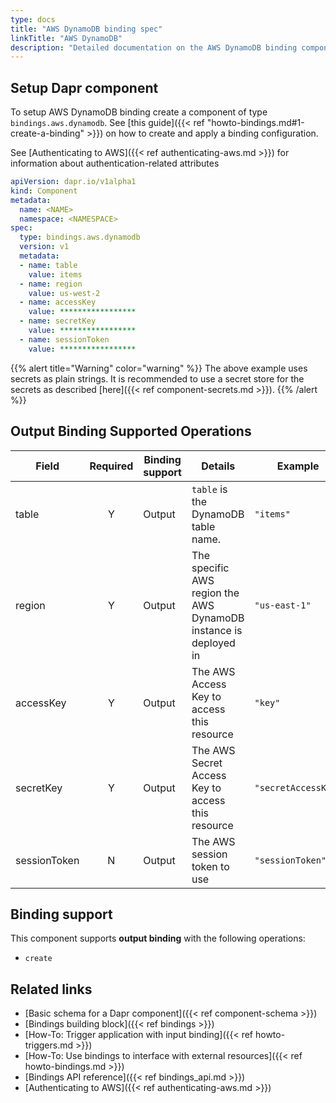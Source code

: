 ```yaml
---
type: docs
title: "AWS DynamoDB binding spec"
linkTitle: "AWS DynamoDB"
description: "Detailed documentation on the AWS DynamoDB binding component"
---
```


## Setup Dapr component

To setup AWS DynamoDB binding create a component of type `bindings.aws.dynamodb`. See [this guide]({{< ref "howto-bindings.md#1-create-a-binding" >}}) on how to create and apply a binding configuration.

See [Authenticating to AWS]({{< ref authenticating-aws.md >}}) for information about authentication-related attributes

```yaml
apiVersion: dapr.io/v1alpha1
kind: Component
metadata:
  name: <NAME>
  namespace: <NAMESPACE>
spec:
  type: bindings.aws.dynamodb
  version: v1
  metadata:
  - name: table
    value: items
  - name: region
    value: us-west-2
  - name: accessKey
    value: *****************
  - name: secretKey
    value: *****************
  - name: sessionToken
    value: *****************

```

{{% alert title="Warning" color="warning" %}}
The above example uses secrets as plain strings. It is recommended to use a secret store for the secrets as described [here]({{< ref component-secrets.md >}}).
{{% /alert %}}

## Output Binding Supported Operations

| Field        | Required | Binding support | Details                                                          | Example             |
| ------------ |:--------:| --------------- | ---------------------------------------------------------------- | ------------------- |
| table        |    Y     | Output          | `table` is the DynamoDB table name.                              | `"items"`           |
| region       |    Y     | Output          | The specific AWS region the AWS DynamoDB instance is deployed in | `"us-east-1"`       |
| accessKey    |    Y     | Output          | The AWS Access Key to access this resource                       | `"key"`             |
| secretKey    |    Y     | Output          | The AWS Secret Access Key to access this resource                | `"secretAccessKey"` |
| sessionToken |    N     | Output          | The AWS session token to use                                     | `"sessionToken"`    |


## Binding support

This component supports **output binding** with the following operations:

- `create`

## Related links

- [Basic schema for a Dapr component]({{< ref component-schema >}})
- [Bindings building block]({{< ref bindings >}})
- [How-To: Trigger application with input binding]({{< ref howto-triggers.md >}})
- [How-To: Use bindings to interface with external resources]({{< ref howto-bindings.md >}})
- [Bindings API reference]({{< ref bindings_api.md >}})
- [Authenticating to AWS]({{< ref authenticating-aws.md >}})
